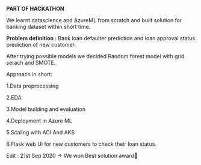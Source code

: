 **PART OF HACKATHON**

We learnt datascience and AzureML from scratch and built solution for banking dataset within short time.

**Problem definition**
 : Bank loan defaulter prediction and loan approval status prediction of new customer.

After trying possible models we decided Random forest model with grid serach and SMOTE.

Approach in short:

1.Data preprocessing

2.EDA

3.Model building and evaluation

4.Deployment in Azure ML

5.Scaling with ACI And AKS

6.Flask web UI for new customers to check their loan status.


Edit : 21st Sep 2020 ->
We won Best solution award🤟
